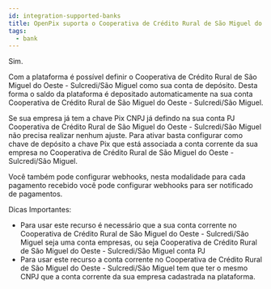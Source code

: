 ```yaml
---
id: integration-supported-banks
title: OpenPix suporta o Cooperativa de Crédito Rural de São Miguel do Oeste - Sulcredi/São Miguel ?
tags:
  - bank
---
```


Sim.

Com a plataforma é possível definir o Cooperativa de Crédito Rural de São Miguel do Oeste - Sulcredi/São Miguel como sua conta de depósito. Desta forma o saldo da plataforma é depositado automaticamente na sua conta Cooperativa de Crédito Rural de São Miguel do Oeste - Sulcredi/São Miguel.

Se sua empresa já tem a chave Pix CNPJ já defindo na sua conta PJ Cooperativa de Crédito Rural de São Miguel do Oeste - Sulcredi/São Miguel não precisa realizar nenhum ajuste. Para ativar basta configurar como chave de depósito a chave Pix que está associada a conta corrente da sua empresa no Cooperativa de Crédito Rural de São Miguel do Oeste - Sulcredi/São Miguel.

Você também pode configurar webhooks, nesta modalidade para cada pagamento recebido você pode configurar webhooks para ser notificado de pagamentos.

Dicas Importantes:

- Para usar este recurso é necessário que a sua conta corrente no Cooperativa de Crédito Rural de São Miguel do Oeste - Sulcredi/São Miguel seja uma conta empresas, ou seja Cooperativa de Crédito Rural de São Miguel do Oeste - Sulcredi/São Miguel conta PJ
- Para usar este recurso a conta corrente no Cooperativa de Crédito Rural de São Miguel do Oeste - Sulcredi/São Miguel tem que ter o mesmo CNPJ que a conta corrente da sua empresa cadastrada na plataforma.
